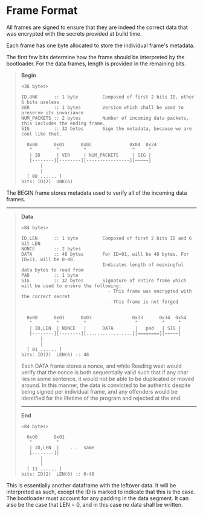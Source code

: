 # Frame Format

All frames are signed to ensure that they are indeed the correct data that was encrypted with the secrets provided at build time.

Each frame has one byte allocated to store the individual frame's metadata.

The first few bits determine how the frame should be interpreted by the bootloader.
For the data frames, length is provided in the remaining bits.

<blockquote>

**Begin**

```
<36 bytes>

ID,UNK      :: 1 byte         Composed of first 2 bits ID, other 6 bits useless
VER         :: 1 bytes        Version which shall be used to preserve its invariance
NUM_PACKETS :: 2 bytes        Number of incoming data packets, this includes the ending frame.
SIG         :: 32 bytes       Sign the metadata, because we are cool like that.

  0x00      0x01      0x02              0x04  0x24
   ^         ^         ^                 ^     ^
   | ID      | VER     | NUM_PACKETS     | SIG |
   [--------][--------][----------------][~~~~~]
       |
       |
  [ 00 ...... ]
bits: ID(2)  UNK(6)
```

</blockquote>

The BEGIN frame stores metadata used to verify all of the incoming data frames.

---

<blockquote>

**Data**

```
<84 bytes>

ID,LEN      :: 1 byte         Composed of first 2 bits ID and 6 bit LEN
NONCE       :: 2 bytes
DATA        :: 48 bytes       For ID=01, will be 48 bytes. For ID=11, will be 0-48.
                              Indicates length of meaningful data bytes to read from
PAD         :: 1 byte
SIG         :: 32 bytes       Signature of entire frame which will be used to ensure the following:
                                - This frame was encrypted with the correct secret
                                - This frame is not forged


  0x00      0x01      0x03               0x33      0x34  0x54
   ^         ^         ^                  ^         ^     ^
   | ID,LEN  | NONCE   |      DATA        |   pad   | SIG |
   [--------][--------][.................][========][~~~~~]
       |
       |
  [ 01 ...... ]
bits: ID(2)  LEN(6) :: 48
```

Each DATA frame stores a nonce, and while Reading west would verify that the nonce is both sequentially valid such that if any char lies in some sentence, it would not be able to be duplicated or moved around. In this manner, the data is convicted to be authentic despite being signed per individual frame, and any offenders would be identified for the lifetime of the program and rejected at the end.

---

**End**

```
<84 bytes>

  0x00      0x01
   ^         ^
   | ID,LEN  |    ...  same
   [--------]|
       |
       |
  [ 11 ...... ]
bits: ID(2)  LEN(6) :: 0-48
```

</blockquote>

This is essentially another dataframe with the leftover data. It will be interpreted as such, except the ID is marked to indicate that this is the case. The bootloader must account for any padding in the data segment. It can also be the case that LEN = 0, and in this case no data shall be written.

